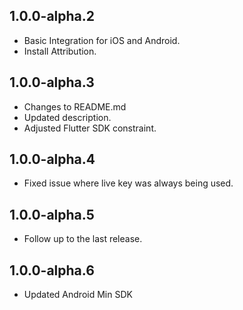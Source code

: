 ## 1.0.0-alpha.2

- Basic Integration for iOS and Android.
- Install Attribution.

## 1.0.0-alpha.3

- Changes to README.md
- Updated description.
- Adjusted Flutter SDK constraint.

## 1.0.0-alpha.4

- Fixed issue where live key was always being used.

## 1.0.0-alpha.5

- Follow up to the last release.

## 1.0.0-alpha.6

- Updated Android Min SDK

